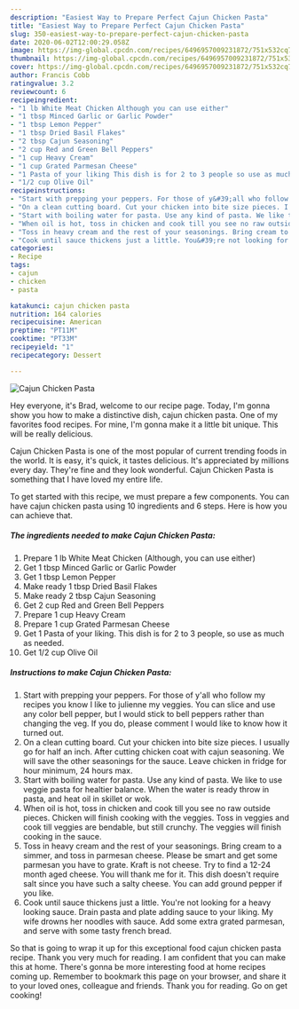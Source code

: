 ```yaml
---
description: "Easiest Way to Prepare Perfect Cajun Chicken Pasta"
title: "Easiest Way to Prepare Perfect Cajun Chicken Pasta"
slug: 350-easiest-way-to-prepare-perfect-cajun-chicken-pasta
date: 2020-06-02T12:00:29.058Z
image: https://img-global.cpcdn.com/recipes/6496957009231872/751x532cq70/cajun-chicken-pasta-recipe-main-photo.jpg
thumbnail: https://img-global.cpcdn.com/recipes/6496957009231872/751x532cq70/cajun-chicken-pasta-recipe-main-photo.jpg
cover: https://img-global.cpcdn.com/recipes/6496957009231872/751x532cq70/cajun-chicken-pasta-recipe-main-photo.jpg
author: Francis Cobb
ratingvalue: 3.2
reviewcount: 6
recipeingredient:
- "1 lb White Meat Chicken Although you can use either"
- "1 tbsp Minced Garlic or Garlic Powder"
- "1 tbsp Lemon Pepper"
- "1 tbsp Dried Basil Flakes"
- "2 tbsp Cajun Seasoning"
- "2 cup Red and Green Bell Peppers"
- "1 cup Heavy Cream"
- "1 cup Grated Parmesan Cheese"
- "1 Pasta of your liking This dish is for 2 to 3 people so use as much as needed"
- "1/2 cup Olive Oil"
recipeinstructions:
- "Start with prepping your peppers. For those of y&#39;all who follow my recipes you know I like to julienne my veggies. You can slice and use any color bell pepper, but I would stick to bell peppers rather than changing the veg. If you do, please comment I would like to know how it turned out."
- "On a clean cutting board. Cut your chicken into bite size pieces. I usually go for half an inch. After cutting chicken coat with cajun seasoning. We will save the other seasonings for the sauce. Leave chicken in fridge for hour minimum, 24 hours max."
- "Start with boiling water for pasta. Use any kind of pasta. We like to use veggie pasta for healtier balance. When the water is ready throw in pasta, and heat oil in skillet or wok."
- "When oil is hot, toss in chicken and cook till you see no raw outside pieces. Chicken will finish cooking with the veggies. Toss in veggies and cook till veggies are bendable, but still crunchy. The veggies will finish cooking in the sauce."
- "Toss in heavy cream and the rest of your seasonings. Bring cream to a simmer, and toss in parmesan cheese. Please be smart and get some parmesan you have to grate. Kraft is not cheese. Try to find a 12-24 month aged cheese. You will thank me for it. This dish doesn&#39;t require salt since you have such a salty cheese. You can add ground pepper if you like."
- "Cook until sauce thickens just a little. You&#39;re not looking for a heavy looking sauce. Drain pasta and plate adding sauce to your liking. My wife drowns her noodles with sauce. Add some extra grated parmesan, and serve with some tasty french bread."
categories:
- Recipe
tags:
- cajun
- chicken
- pasta

katakunci: cajun chicken pasta 
nutrition: 164 calories
recipecuisine: American
preptime: "PT11M"
cooktime: "PT33M"
recipeyield: "1"
recipecategory: Dessert

---
```



![Cajun Chicken Pasta](https://img-global.cpcdn.com/recipes/6496957009231872/751x532cq70/cajun-chicken-pasta-recipe-main-photo.jpg)

Hey everyone, it's Brad, welcome to our recipe page. Today, I'm gonna show you how to make a distinctive dish, cajun chicken pasta. One of my favorites food recipes. For mine, I'm gonna make it a little bit unique. This will be really delicious.



Cajun Chicken Pasta is one of the most popular of current trending foods in the world. It is easy, it's quick, it tastes delicious. It's appreciated by millions every day. They're fine and they look wonderful. Cajun Chicken Pasta is something that I have loved my entire life.


To get started with this recipe, we must prepare a few components. You can have cajun chicken pasta using 10 ingredients and 6 steps. Here is how you can achieve that.

<!--inarticleads1-->

##### The ingredients needed to make Cajun Chicken Pasta:

1. Prepare 1 lb White Meat Chicken (Although, you can use either)
1. Get 1 tbsp Minced Garlic or Garlic Powder
1. Get 1 tbsp Lemon Pepper
1. Make ready 1 tbsp Dried Basil Flakes
1. Make ready 2 tbsp Cajun Seasoning
1. Get 2 cup Red and Green Bell Peppers
1. Prepare 1 cup Heavy Cream
1. Prepare 1 cup Grated Parmesan Cheese
1. Get 1 Pasta of your liking. This dish is for 2 to 3 people, so use as much as needed.
1. Get 1/2 cup Olive Oil




<!--inarticleads2-->

##### Instructions to make Cajun Chicken Pasta:

1. Start with prepping your peppers. For those of y&#39;all who follow my recipes you know I like to julienne my veggies. You can slice and use any color bell pepper, but I would stick to bell peppers rather than changing the veg. If you do, please comment I would like to know how it turned out.
1. On a clean cutting board. Cut your chicken into bite size pieces. I usually go for half an inch. After cutting chicken coat with cajun seasoning. We will save the other seasonings for the sauce. Leave chicken in fridge for hour minimum, 24 hours max.
1. Start with boiling water for pasta. Use any kind of pasta. We like to use veggie pasta for healtier balance. When the water is ready throw in pasta, and heat oil in skillet or wok.
1. When oil is hot, toss in chicken and cook till you see no raw outside pieces. Chicken will finish cooking with the veggies. Toss in veggies and cook till veggies are bendable, but still crunchy. The veggies will finish cooking in the sauce.
1. Toss in heavy cream and the rest of your seasonings. Bring cream to a simmer, and toss in parmesan cheese. Please be smart and get some parmesan you have to grate. Kraft is not cheese. Try to find a 12-24 month aged cheese. You will thank me for it. This dish doesn&#39;t require salt since you have such a salty cheese. You can add ground pepper if you like.
1. Cook until sauce thickens just a little. You&#39;re not looking for a heavy looking sauce. Drain pasta and plate adding sauce to your liking. My wife drowns her noodles with sauce. Add some extra grated parmesan, and serve with some tasty french bread.




So that is going to wrap it up for this exceptional food cajun chicken pasta recipe. Thank you very much for reading. I am confident that you can make this at home. There's gonna be more interesting food at home recipes coming up. Remember to bookmark this page on your browser, and share it to your loved ones, colleague and friends. Thank you for reading. Go on get cooking!
